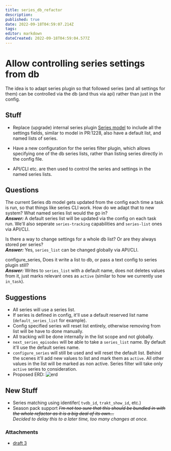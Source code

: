 ```yaml
---
title: series_db_refactor
description: 
published: true
date: 2022-09-18T04:59:07.214Z
tags: 
editor: markdown
dateCreated: 2022-09-18T04:59:04.577Z
---
```


# Allow controlling series settings from db
The idea is to adapt series plugin so that followed series (and all settings for them) can be controlled via the db (and thus via api) rather than just in the config.

## Stuff
- Replace (upgrade) internal series plugin [Series model](https://github.com/Flexget/Flexget/blob/develop/flexget/plugins/filter/series.py#L262) to include all the settings fields, similar to model in PR:1228, also have a default list, and named lists of series.

- Have a new configuration for the series filter plugin, which allows specifying one of the db series lists, rather than listing series directly in the config file.

- API/CLI etc. are then used to control the series and settings in the named series lists.

## Questions
The current Series db model gets updated from the config each time a task is run, so that things like series CLI work. How do we adapt that to new system? What named series list would the go in? <BR>
***Answer:*** A default series list will be updated via the config on each task run. We'll also seperate `series-tracking` capabilities and `series-list` ones via API/CLI.

Is there a way to change settings for a whole db list? Or are they always stored per series? <BR>
***Answer:*** Yes, `series_list` can be changed globally via API/CLI.

configure_series, Does it write a list to db, or pass a text config to series plugin still? <BR>
***Answer:*** Writes to `series_list` with a default name, does not deletes values from it, just marks relevant ones as `active` (similar to how we currently use `in_task`).

## Suggestions
* All series will use a series list.
* If series is defined in config, it'll use a default reserved list name (`default_series_list` for example).
* Config specified series will reset list entirely, otherwise removing from list will be have to done manually.
* All tracking will be done internally in the list scope and not globally.
* `next_series_episodes` will be able to take a `series_list` name. By default it'll use the default series name.
* `configure_series` will still be used and will reset the default list. Behind the scenes it'll add new values to list and mark them as `active`. All other values in the list will be marked as non active. Series filter will take only `active` series to consideration. 
* Proposed ERD: ![erd](https://flexget.com/attachments/Drafts/series_db_refactor/series_erd.png)

## New Stuff

- Series matching using identifer( `tvdb_id`, `trakt_show_id`, etc.)<BR>
- Season pack support ~~*I'm not too sure that this should be bundled in with the whole refactor as it is a big deal of its own...*~~ <BR>*Decided to delay this to a later time, too many changes at once.*


### Attachments
* [draft 3](/attachments/Drafts/series_db_refactor/series_erd.png)